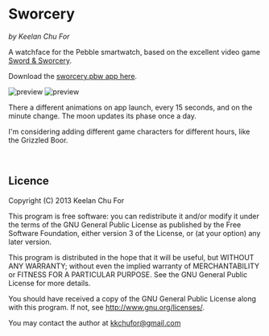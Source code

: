 Sworcery
===============
_by Keelan Chu For_

A watchface for the Pebble smartwatch, based on the excellent video game [Sword & Sworcery](http://www.swordandsworcery.com/).

Download the [sworcery.pbw app here](http://www.mypebblefaces.com/view?fID=1736&aName=kchuffle&pageTitle=Sworcery&auID=1379).

![preview](https://raw.github.com/keelanc/sworcery/timer_animations/sworcery.png)
![preview](https://dl.dropboxusercontent.com/u/2312259/sworcery.gif)

There a different animations on app launch, every 15 seconds, and on the minute change. The moon updates its phase once a day.

I'm considering adding different game characters for different hours, like the Grizzled Boor.
    
<br />    
    
## Licence

Copyright (C) 2013 Keelan Chu For

This program is free software: you can redistribute it and/or modify
it under the terms of the GNU General Public License as published by
the Free Software Foundation, either version 3 of the License, or
(at your option) any later version.

This program is distributed in the hope that it will be useful,
but WITHOUT ANY WARRANTY; without even the implied warranty of
MERCHANTABILITY or FITNESS FOR A PARTICULAR PURPOSE.  See the
GNU General Public License for more details.

You should have received a copy of the GNU General Public License
along with this program.  If not, see <http://www.gnu.org/licenses/>.

You may contact the author at kkchufor@gmail.com
